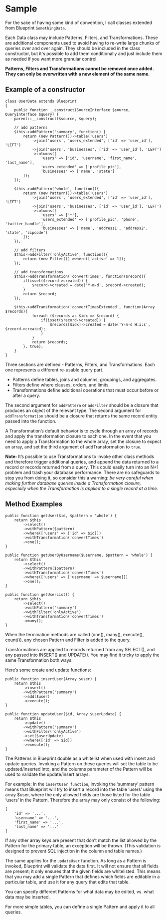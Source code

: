 # Sample

For the sake of having some kind of convention, I call classes extended from Blueprint `SomethingData`.

Each Data class may include Patterns, Filters, and Transformations. These are additional components used to avoid having to re-write large chunks of queries over and over again. They should be included in the class constructor, but it's possible to add them conditionally and just include them as needed if you want more granular control.

**Patterns, Filters and Transformations cannot be removed once added. They can only be overwritten with a new element of the same name.**

## Example of a constructor    
    
    class UserData extends Blueprint
    {
        public function __construct(SourceInterface $source, QueryInterface $query) {
        parent::__construct($source, $query);
        
        // add patterns
        $this->addPattern('summary', function() {
            return (new Pattern())->table('users')
                ->join('users', 'users_extended', ['id' => 'user_id'], 'LEFT')
                ->join('users', 'businesses', ['id' => 'user_id'], 'LEFT')
                ->columns([
                    'users' => ['id', 'username', 'first_name', 'last_name'],
                    'users_extended' => ['profile_pic'],
                    'businesses' => ['name', 'state']
            ]);
        });
        
        $this->addPattern('whole', function(){
            return (new Pattern())->table('users')
                ->join('users', 'users_extended', ['id' => 'user_id'], 'LEFT')
                ->join('users', 'businesses', ['id' => 'user_id'], 'LEFT')
                ->columns([
                    'users' => ['*'],
                    'users_extended' => ['profile_pic', 'phone', 'twitter_handle'],
                    'businesses' => ['name', 'address1', 'address2', 'state', 'zipcode']
            ]);
        });
        
        // add filters
        $this->addFilter('onlyActive', function(){
            return (new Filter())->where(['active' => 1]);
        });
        
        // add transformations
        $this->addTransformation('convertTimes', function($record){
            if(isset($record->created)) {
                $record->created = date('Y-m-d', $record->created);
            }
            return $record;
        });
        
        $this->addTransformation('convertTimesExtended', function(Array $records){
                foreach ($records as $idx => $record) {
                    if(isset($record->created)) {
                        $records[$idx]->created = date('Y-m-d H:i:s', $record->created);
                    }
                }
                return $records;
            }, true);
        }
    }
Three sections are defined - Patterns, Filters, and Transformations. Each one represents a different re-usable query part.

* Patterns define tables, joins and columns, groupings, and aggregates.
* Filters define where clauses, orders, and limits.
* Transformations define additional operations that must occur before or after a query.

The second argument for `addPattern` or `addFilter` should be a closure that produces an object of the relevant type.  The second argument for `addTransformation` should be a closure that returns the same record entity passed into the function.

A Transformation’s default behavior is to cycle through an array of records and apply the transformation closure to each one. In the event that you need to apply a Transformation to the whole array, set the closure to expect an array, and set the third argument of addTransformation to `true`.

**Note:** It’s possible to use Transformations to invoke other class methods and therefore trigger additional queries, and append the data returned to a record or records returned from a query. This could easily turn into an N+1 problem and trash your database performance. There are no safeguards to stop you from doing it, so consider this a warning: *be very careful when making further database queries inside a Transformation closure, especially when the Transformation is applied to a single record at a time*.

## Method Examples

    public function getUser($id, $pattern = 'whole') {
        return $this
            ->select()
            ->withPattern($pattern)
            ->where(['users' => ['id' => $id]])
            ->withTransformation('convertTimes')
            ->one();
    }
    
    public function getUserByUsername($username, $pattern = 'whole') {
        return $this
            ->select()
            ->withPattern($pattern)
            ->withTransformation('convertTimes')
            ->where(['users' => ['username' => $username]])
            ->one();
    }
    
    public function getUserList() {
        return $this
            ->select()
            ->withPattern('summary')
            ->withFilter('onlyActive')
            ->withTransformation('convertTimes')
            ->many();
    }
    
When the termination methods are called (one(), many(), execute(), count()), any chosen Pattern and Filter is added to the query.

Transformations are applied to records returned from any SELECT(), and any passed into INSERT() and UPDATE(). You may find it tricky to apply the same Transformation both ways.

Here’s some create and update functions:

    public function insertUser(Array $user) {
        return $this
            ->insert()
            ->withPattern('summary')
            ->add($user)
            ->execute();
    }
    
    public function updateUser($id, Array $userUpdate) {
        return $this
            ->update()
            ->withPattern('summary')
            ->withFilter('onlyActive')
            ->set($userUpdate)
            ->where(['id' => $id])
            ->execute();
    }

The Patterns in Blueprint double as a whitelist when used with insert and update queries. Invoking a Pattern on these queries will set the table to be updated/inserted into, and the columns parameter of the Pattern will be used to validate the update/insert arrays.

For example: In the `insertUser function`, invoking the ‘summary’ pattern means that Blueprint will try to insert a record into the table ‘users’ using the array $user, where the only allowed fields are those listed for the table ‘users’ in the Pattern. Therefore the array may only consist of the following:

    [
        'id' => '...',
        'username' => '...',
        'first_name' => '...',
        'last_name' => '...'
    ]
    
If any other array keys are present that don’t match the list allowed by the Pattern for the primary table, an exception will be thrown. (This validation is designed to prevent SQL injection in the column and table names.)

The same applies for the `updateUser` function. As long as a Pattern is invoked, Blueprint will validate the data first. It will not ensure that all fields are present; it only ensures that the given fields are whitelisted. This means that you may add a single Pattern that defines which fields are editable in a particular table, and use it for any query that edits that table.

You can specify different Patterns for what data may be edited, vs. what data may be inserted.

For more simple tables, you can define a single Pattern and apply it to all queries.